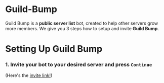 # Guild-Bump
Guild Bump is a **public server list** bot,
created to help other servers grow more members.
We give you 3 steps how to setup and invite **Guild Bump**.
# Setting Up Guild Bump
### **1. Invite your bot to your desired server and press** `Continue`
(Here's the [invite link!](https://invite.guildbump.eu/))
